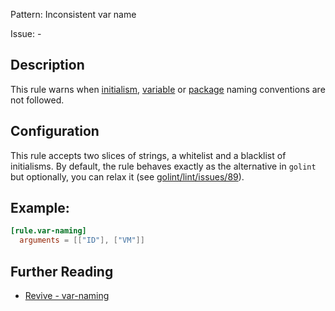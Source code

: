 Pattern: Inconsistent var name

Issue: -

## Description

This rule warns when [initialism](https://github.com/golang/go/wiki/CodeReviewComments#initialisms), [variable](https://github.com/golang/go/wiki/CodeReviewComments#variable-names) or [package](https://github.com/golang/go/wiki/CodeReviewComments#package-names) naming conventions are not followed.

## Configuration

This rule accepts two slices of strings, a whitelist and a blacklist of initialisms. By default, the rule behaves exactly as the alternative in `golint` but optionally, you can relax it (see [golint/lint/issues/89](https://github.com/golang/lint/issues/89)).

## Example:

```toml
[rule.var-naming]
  arguments = [["ID"], ["VM"]]
```

## Further Reading

* [Revive - var-naming](https://revive.run/r#var-naming)